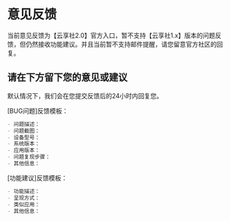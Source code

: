 # 意见反馈

当前意见反馈为【云享社2.0】官方入口，暂不支持【云享社1.x】版本的问题反馈，但仍然接收功能建议。并且当前暂不支持邮件提醒，请您留意官方社区的回复。

## 请在下方留下您的意见或建议

默认情况下，我们会在您提交反馈后的24小时内回复您。

[BUG问题]反馈模板：

```markdown
- 问题描述：
- 问题截图：
- 设备型号：
- 系统版本：
- 应用版本：
- 问题复现步骤：
- 其他信息：
```

[功能建议]反馈模板：

```markdown
- 功能描述：
- 呈现方式：
- 类似应用：
- 其他信息：
```

<Waline />